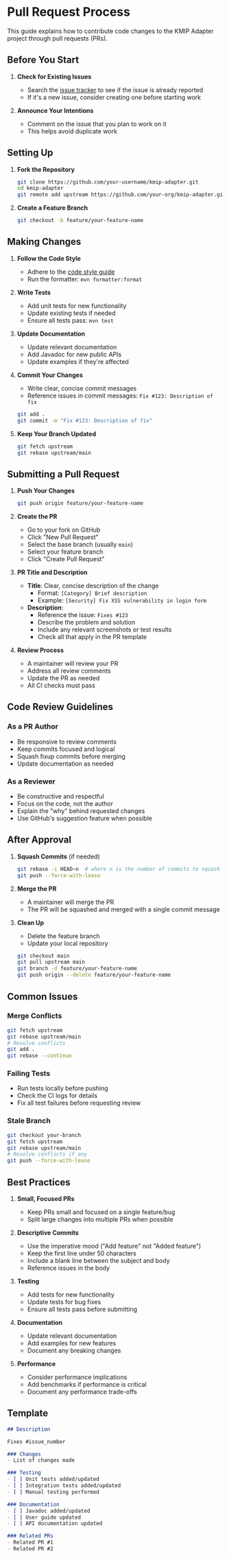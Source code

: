 # Pull Request Process

This guide explains how to contribute code changes to the KMIP Adapter project through pull requests (PRs).

## Before You Start

1. **Check for Existing Issues**
   - Search the [issue tracker](https://github.com/your-org/kmip-adapter/issues) to see if the issue is already reported
   - If it's a new issue, consider creating one before starting work

2. **Announce Your Intentions**
   - Comment on the issue that you plan to work on it
   - This helps avoid duplicate work

## Setting Up

1. **Fork the Repository**
   ```bash
   git clone https://github.com/your-username/kmip-adapter.git
   cd kmip-adapter
   git remote add upstream https://github.com/your-org/kmip-adapter.git
   ```

2. **Create a Feature Branch**
   ```bash
   git checkout -b feature/your-feature-name
   ```

## Making Changes

1. **Follow the Code Style**
   - Adhere to the [code style guide](./code-style.md)
   - Run the formatter: `mvn formatter:format`

2. **Write Tests**
   - Add unit tests for new functionality
   - Update existing tests if needed
   - Ensure all tests pass: `mvn test`

3. **Update Documentation**
   - Update relevant documentation
   - Add Javadoc for new public APIs
   - Update examples if they're affected

4. **Commit Your Changes**
   - Write clear, concise commit messages
   - Reference issues in commit messages: `Fix #123: Description of fix`
   ```bash
   git add .
   git commit -m "Fix #123: Description of fix"
   ```

5. **Keep Your Branch Updated**
   ```bash
   git fetch upstream
   git rebase upstream/main
   ```

## Submitting a Pull Request

1. **Push Your Changes**
   ```bash
   git push origin feature/your-feature-name
   ```

2. **Create the PR**
   - Go to your fork on GitHub
   - Click "New Pull Request"
   - Select the base branch (usually `main`)
   - Select your feature branch
   - Click "Create Pull Request"

3. **PR Title and Description**
   - **Title**: Clear, concise description of the change
     - Format: `[Category] Brief description`
     - Example: `[Security] Fix XSS vulnerability in login form`
   - **Description**:
     - Reference the issue: `Fixes #123`
     - Describe the problem and solution
     - Include any relevant screenshots or test results
     - Check all that apply in the PR template

4. **Review Process**
   - A maintainer will review your PR
   - Address all review comments
   - Update the PR as needed
   - All CI checks must pass

## Code Review Guidelines

### As a PR Author
- Be responsive to review comments
- Keep commits focused and logical
- Squash fixup commits before merging
- Update documentation as needed

### As a Reviewer
- Be constructive and respectful
- Focus on the code, not the author
- Explain the "why" behind requested changes
- Use GitHub's suggestion feature when possible

## After Approval

1. **Squash Commits** (if needed)
   ```bash
   git rebase -i HEAD~n  # where n is the number of commits to squash
   git push --force-with-lease
   ```

2. **Merge the PR**
   - A maintainer will merge the PR
   - The PR will be squashed and merged with a single commit message

3. **Clean Up**
   - Delete the feature branch
   - Update your local repository
   ```bash
   git checkout main
   git pull upstream main
   git branch -d feature/your-feature-name
   git push origin --delete feature/your-feature-name
   ```

## Common Issues

### Merge Conflicts
```bash
git fetch upstream
git rebase upstream/main
# Resolve conflicts
git add .
git rebase --continue
```

### Failing Tests
- Run tests locally before pushing
- Check the CI logs for details
- Fix all test failures before requesting review

### Stale Branch
```bash
git checkout your-branch
git fetch upstream
git rebase upstream/main
# Resolve conflicts if any
git push --force-with-lease
```

## Best Practices

1. **Small, Focused PRs**
   - Keep PRs small and focused on a single feature/bug
   - Split large changes into multiple PRs when possible

2. **Descriptive Commits**
   - Use the imperative mood ("Add feature" not "Added feature")
   - Keep the first line under 50 characters
   - Include a blank line between the subject and body
   - Reference issues in the body

3. **Testing**
   - Add tests for new functionality
   - Update tests for bug fixes
   - Ensure all tests pass before submitting

4. **Documentation**
   - Update relevant documentation
   - Add examples for new features
   - Document any breaking changes

5. **Performance**
   - Consider performance implications
   - Add benchmarks if performance is critical
   - Document any performance trade-offs

## Template

```markdown
## Description

Fixes #issue_number

### Changes
- List of changes made

### Testing
- [ ] Unit tests added/updated
- [ ] Integration tests added/updated
- [ ] Manual testing performed

### Documentation
- [ ] Javadoc added/updated
- [ ] User guide updated
- [ ] API documentation updated

### Related PRs
- Related PR #1
- Related PR #2
```
